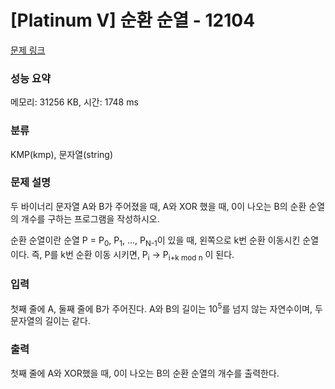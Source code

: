 # [Platinum V] 순환 순열 - 12104 

[문제 링크](https://www.acmicpc.net/problem/12104) 

### 성능 요약

메모리: 31256 KB, 시간: 1748 ms

### 분류

KMP(kmp), 문자열(string)

### 문제 설명

<p>두 바이너리 문자열 A와 B가 주어졌을 때, A와 XOR 했을 때, 0이 나오는 B의 순환 순열의 개수를 구하는 프로그램을 작성하시오.</p>

<p>순환 순열이란 순열 P = P<sub>0</sub>, P<sub>1</sub>, ..., P<sub>N-1</sub>이 있을 때, 왼쪽으로 k번 순환 이동시킨 순열이다. 즉, P를 k번 순환 이동 시키면, P<sub>i</sub> -> P<sub>i+k mod n</sub> 이 된다.</p>

### 입력 

 <p>첫째 줄에 A, 둘째 줄에 B가 주어진다. A와 B의 길이는 10<sup>5</sup>를 넘지 않는 자연수이며, 두 문자열의 길이는 같다.</p>

### 출력 

 <p>첫째 줄에 A와 XOR했을 때, 0이 나오는 B의 순환 순열의 개수를 출력한다.</p>

